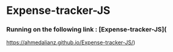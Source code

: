 # Expense-tracker-JS

### Running on the following link : [Expense-tracker-JS](
https://ahmedalianz.github.io/Expense-tracker-JS/)

